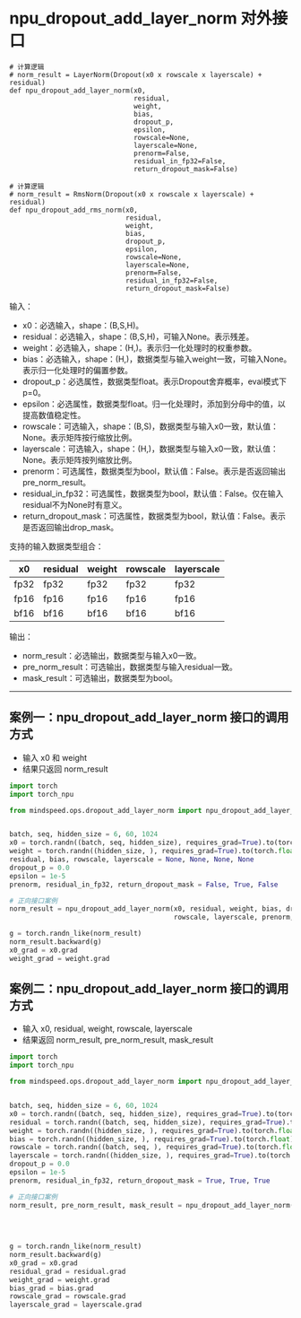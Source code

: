# npu_dropout_add_layer_norm 对外接口
```
# 计算逻辑
# norm_result = LayerNorm(Dropout(x0 x rowscale x layerscale) + residual)
def npu_dropout_add_layer_norm(x0,
                               residual,
                               weight,
                               bias,
                               dropout_p,
                               epsilon,
                               rowscale=None,
                               layerscale=None,
                               prenorm=False,
                               residual_in_fp32=False,
                               return_dropout_mask=False)

# 计算逻辑
# norm_result = RmsNorm(Dropout(x0 x rowscale x layerscale) + residual)   
def npu_dropout_add_rms_norm(x0,
                             residual,
                             weight,
                             bias,
                             dropout_p,
                             epsilon,
                             rowscale=None,
                             layerscale=None,
                             prenorm=False,
                             residual_in_fp32=False,
                             return_dropout_mask=False)                 
```

输入：
- x0：必选输入，shape：(B,S,H)。
- residual：必选输入，shape：(B,S,H)，可输入None。表示残差。
- weight：必选输入，shape：(H,)。表示归一化处理时的权重参数。
- bias：必选输入，shape：(H,)，数据类型与输入weight一致，可输入None。表示归一化处理时的偏置参数。
- dropout_p：必选属性，数据类型float。表示Dropout舍弃概率，eval模式下p=0。
- epsilon：必选属性，数据类型float。归一化处理时，添加到分母中的值，以提高数值稳定性。
- rowscale：可选输入，shape：(B,S)，数据类型与输入x0一致，默认值：None。表示矩阵按行缩放比例。
- layerscale：可选输入，shape：(H,)，数据类型与输入x0一致，默认值：None。表示矩阵按列缩放比例。
- prenorm：可选属性，数据类型为bool，默认值：False。表示是否返回输出pre_norm_result。
- residual_in_fp32：可选属性，数据类型为bool，默认值：False。仅在输入residual不为None时有意义。
- return_dropout_mask：可选属性，数据类型为bool，默认值：False。表示是否返回输出drop_mask。

支持的输入数据类型组合：

| x0 | residual | weight | rowscale | layerscale |
| ----- | ----- |  ----- | ----- | ----- |
|fp32|fp32|fp32|fp32|fp32 |
|fp16|fp16|fp16|fp16|fp16 |
|bf16|bf16|bf16|bf16|bf16 |


输出：
- norm_result：必选输出，数据类型与输入x0一致。
- pre_norm_result：可选输出，数据类型与输入residual一致。
- mask_result：可选输出，数据类型为bool。

***
## 案例一：npu_dropout_add_layer_norm 接口的调用方式

- 输入 x0 和 weight
- 结果只返回 norm_result

```python
import torch
import torch_npu

from mindspeed.ops.dropout_add_layer_norm import npu_dropout_add_layer_norm


batch, seq, hidden_size = 6, 60, 1024
x0 = torch.randn((batch, seq, hidden_size), requires_grad=True).to(torch.float).npu()
weight = torch.randn((hidden_size, ), requires_grad=True).to(torch.float).npu()
residual, bias, rowscale, layerscale = None, None, None, None
dropout_p = 0.0
epsilon = 1e-5
prenorm, residual_in_fp32, return_dropout_mask = False, True, False

# 正向接口案例
norm_result = npu_dropout_add_layer_norm(x0, residual, weight, bias, dropout_p, epsilon,
                                         rowscale, layerscale, prenorm, residual_in_fp32, return_dropout_mask)

g = torch.randn_like(norm_result)
norm_result.backward(g)
x0_grad = x0.grad
weight_grad = weight.grad

```

## 案例二：npu_dropout_add_layer_norm 接口的调用方式
- 输入 x0, residual, weight, rowscale, layerscale
- 结果返回 norm_result, pre_norm_result, mask_result

```python
import torch
import torch_npu

from mindspeed.ops.dropout_add_layer_norm import npu_dropout_add_layer_norm


batch, seq, hidden_size = 6, 60, 1024
x0 = torch.randn((batch, seq, hidden_size), requires_grad=True).to(torch.float).npu()
residual = torch.randn((batch, seq, hidden_size), requires_grad=True).to(torch.float).npu()
weight = torch.randn((hidden_size, ), requires_grad=True).to(torch.float).npu()
bias = torch.randn((hidden_size, ), requires_grad=True).to(torch.float).npu()
rowscale = torch.randn((batch, seq, ), requires_grad=True).to(torch.float).npu()
layerscale = torch.randn((hidden_size, ), requires_grad=True).to(torch.float).npu()
dropout_p = 0.0
epsilon = 1e-5
prenorm, residual_in_fp32, return_dropout_mask = True, True, True

# 正向接口案例
norm_result, pre_norm_result, mask_result = npu_dropout_add_layer_norm(x0, residual, weight, 
                                                                       bias, dropout_p, epsilon,
                                                                       rowscale, layerscale, prenorm, 
                                                                       residual_in_fp32, return_dropout_mask)

g = torch.randn_like(norm_result)
norm_result.backward(g)
x0_grad = x0.grad
residual_grad = residual.grad
weight_grad = weight.grad
bias_grad = bias.grad
rowscale_grad = rowscale.grad
layerscale_grad = layerscale.grad
```